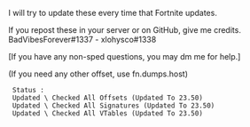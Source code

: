 I will try to update these every time that Fortnite updates.

 If you repost these in your server or on GitHub, give me credits. BadVibesForever#1337 - xlohysco#1338

  [If you have any non-sped questions, you may dm me for help.]
   
   (If you need any other offset, use fn.dumps.host)

     Status :
     Updated \ Checked All Offsets (Updated To 23.50)
     Updated \ Checked All Signatures (Updated To 23.50)
     Updated \ Checked All VTables (Updated To 23.50)
